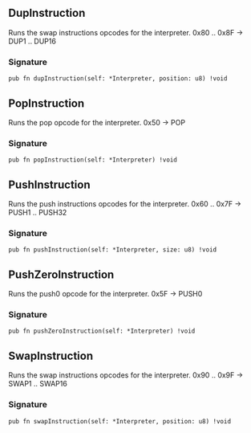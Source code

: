 ## DupInstruction
Runs the swap instructions opcodes for the interpreter.
0x80 .. 0x8F -> DUP1 .. DUP16

### Signature

```zig
pub fn dupInstruction(self: *Interpreter, position: u8) !void
```

## PopInstruction
Runs the pop opcode for the interpreter.
0x50 -> POP

### Signature

```zig
pub fn popInstruction(self: *Interpreter) !void
```

## PushInstruction
Runs the push instructions opcodes for the interpreter.
0x60 .. 0x7F -> PUSH1 .. PUSH32

### Signature

```zig
pub fn pushInstruction(self: *Interpreter, size: u8) !void
```

## PushZeroInstruction
Runs the push0 opcode for the interpreter.
0x5F -> PUSH0

### Signature

```zig
pub fn pushZeroInstruction(self: *Interpreter) !void
```

## SwapInstruction
Runs the swap instructions opcodes for the interpreter.
0x90 .. 0x9F -> SWAP1 .. SWAP16

### Signature

```zig
pub fn swapInstruction(self: *Interpreter, position: u8) !void
```

